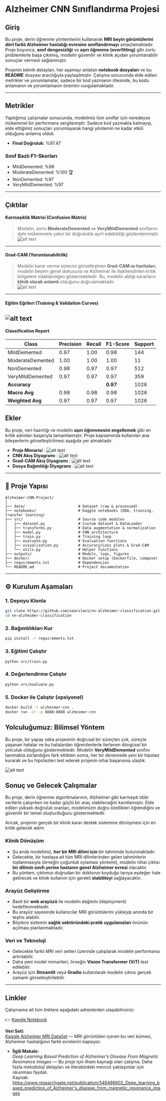 # Alzheimer CNN Sınıflandırma Projesi

## Giriş
Bu proje, derin öğrenme yöntemlerini kullanarak **MRI beyin görüntülerini dört farklı Alzheimer hastalığı evresine sınıflandırmayı** amaçlamaktadır. Proje boyunca, **sınıf dengesizliği** ve **aşırı öğrenme (overfitting)** gibi zorlu problemlerle başa çıkılmış, modelin güvenilir ve klinik açıdan yorumlanabilir sonuçlar vermesi sağlanmıştır.  

Projenin teknik detayları, her aşamayı anlatan **notebook dosyaları** ve bu **README** dosyası aracılığıyla paylaşılmıştır. Çalışma sonucunda elde edilen metrikler ve yorumlamalar, sadece bir kod yazmanın ötesinde, bu kodu anlamanın ve yorumlamanın önemini vurgulamaktadır.  

---

## Metrikler
Yaptığımız çalışmalar sonucunda, modelimiz tüm sınıflar için neredeyse mükemmel bir performans sergilemiştir. Sadece kod yazmakla kalmayıp, elde ettiğimiz sonuçları yorumlayarak hangi yöntemin ne kadar etkili olduğunu anlamış olduk.

- **Final Doğruluk:** %97.47  

### Sınıf Bazlı F1-Skorları
- MildDemented: %98  
- ModerateDemented: %100 🏆  
- NonDemented: %97  
- VeryMildDemented: %97  

---
## Çıktılar

#### Karmaşıklık Matrisi (Confusion Matrix)
> Modelin, zorlu **ModerateDemented** ve **VeryMildDemented** sınıflarını dahi mükemmele yakın bir doğrulukla ayırt edebildiği gözlemlenmiştir.  
![alt text](confusion_matrix.png)
---

#### Grad-CAM (Yorumlanabilirlik)
> Modelin karar verme sürecini görselleştiren **Grad-CAM ısı haritaları**, modelin beynin genel dokusuna ve Alzheimer ile ilişkilendirilen kritik bölgelere odaklandığını göstermektedir. Bu, modelin aldığı kararların **klinik olarak anlamlı** olduğunu doğrulamaktadır.  
![alt text](gradcam_example.png)
---
#### Eğitim Eğrileri (Training & Validation Curves)

![alt text](<training_curves (5).png>)
---
#### Classification Report

| Class              | Precision | Recall | F1-Score | Support |
|---------------------|-----------|--------|----------|---------|
| MildDemented        | 0.97      | 1.00   | 0.98     | 144     |
| ModerateDemented    | 1.00      | 1.00   | 1.00     | 11      |
| NonDemented         | 0.98      | 0.97   | 0.97     | 512     |
| VeryMildDemented    | 0.97      | 0.97   | 0.97     | 359     |
| **Accuracy**        |           |        | **0.97** | 1026    |
| **Macro Avg**       | 0.98      | 0.98   | 0.98     | 1026    |
| **Weighted Avg**    | 0.97      | 0.97   | 0.97     | 1026    |

## Ekler
Bu proje, veri hazırlığı ve modelin **aşırı öğrenmesini engellemek** gibi en kritik adımları başarıyla tamamlamıştır. Proje kapsamında kullanılan ana bileşenlerin görselleştirilmesi aşağıda yer almaktadır.

- **Proje Mimarisi**  :
![alt text](<images/High-Level Architecture.drawio.png>)
- **CNN Akış Diyagramı**  :
![alt text](<images/Alzheimer classification diagram.drawio-1.png>)
- **Grad-CAM Akış Diyagramı**  :
![alt text](<images/Grad-CAM Pipeline.drawio-1.png>)
- **Dosya Bağımlılığı Diyagramı**  :
![alt text](<images/file dependency diagram.drawio.png>)

---
## 📂 Proje Yapısı

```
Alzheimer-CNN-Project/
│
├── data/                        # Dataset (raw & processed)
├── notebooks/                   # Kaggle notebooks (EDA, training, transfer learning)
├── src/                         # Source code modules
│   ├── dataset.py               # Custom dataset & DataLoader
│   ├── transforms.py            # Data augmentation & normalization
│   ├── model.py                 # CNN architecture
│   ├── train.py                 # Training loop
│   ├── evaluate.py              # Evaluation functions
│   ├── visualization.py         # Accuracy/Loss plots & Grad-CAM
│   └── utils.py                 # Helper functions
├── outputs/                     # Models, logs, figures
├── docker/                      # Docker setup (Dockerfile, compose)
├── requirements.txt             # Dependencies
└── README.md                    # Project documentation
```

---

## ⚙️ Kurulum Aşamaları

### 1. Depoyu Klonla

```bash
git clone https://github.com/searslan1/nn-alzheimer-classification.git
cd nn-alzheimer-classification
```

### 2. Bağımlılıkları Kur

```bash
pip install -r requirements.txt
```

### 3. Eğitimi Çalıştır

```bash
python src/train.py
```

### 4. Değerlendirme Çalıştır

```bash
python src/evaluate.py
```

### 5. Docker ile Çalıştır (opsiyonel)

```bash
docker build -t alzheimer-cnn .
docker run -it -p 8888:8888 alzheimer-cnn
```
## Yolculuğumuz: Bilimsel Yöntem

Bu proje, bir yapay zeka projesinin doğrusal bir süreçten çok, süreçte yaşanan hatalar ve bu hatalardan öğrenilenlerle ilerlenen döngüsel bir yolculuk olduğunu göstermektedir. Modelin **VeryMildDemented** sınıfını tanımakta zorlandığını fark ettikten sonra, her bir denemede yeni bir hipotez kurarak ve bu hipotezleri test ederek projenin nihai başarısına ulaştık.

![alt text](images/image.png)

## Sonuç ve Gelecek Çalışmalar
Bu proje, derin öğrenme algoritmalarının, Alzheimer gibi karmaşık tıbbi verilerle çalışırken ne kadar güçlü bir araç olabileceğini kanıtlamıştır. Elde edilen yüksek doğruluk oranları, modelimizin doğru özellikleri öğrendiğini ve güvenilir bir temel oluşturduğunu göstermektedir.  

Ancak, projenin gerçek bir klinik karar destek sistemine dönüşmesi için en kritik gelecek adım:  

### Klinik Dönüşüm
- Şu anda modelimiz, **her bir MRI dilimi için** bir tahminde bulunmaktadır.  
- Gelecekte, bir hastaya ait tüm MRI dilimlerinden gelen tahminlerin toplanmasıyla (örneğin çoğunluk oylaması yöntemi), modelin nihai çıktısı **bir dilimin sınıfı yerine hastanın genel Alzheimer evresi** olacaktır.  
- Bu yöntem, çıktımızı doğrudan bir doktorun koyduğu tanıya eşdeğer hale getirecek ve klinik kullanım için gerekli **stabiliteyi** sağlayacaktır.  

### Arayüz Geliştirme
- Basit bir **web arayüzü** ile modelin dağıtımı (deployment) hedeflenmektedir.  
- Bu arayüz sayesinde kullanıcılar MRI görüntülerini yükleyip anında bir teşhis alabilir.  
- Böylece sistemin **sağlık sektöründeki pratik uygulamaları** önünün açılması planlanmaktadır.  

### Veri ve Teknoloji
- Gelecekte farklı MRI veri setleri üzerinde çalışılarak modelin performansı artırılabilir.  
- Daha yeni model mimarileri, örneğin **Vision Transformer (ViT)** test edilebilir.  
- Arayüz için **Streamlit** veya **Gradio** kullanılarak modelin çıktısı gerçek zamanlı görselleştirilebilir.  

---

## Linkler
Çalışmama ait tüm linklere aşağıdaki adreslerden ulaşabilirsiniz:  

👉 [Kaggle Notebook](https://www.kaggle.com/code/efikaarslan/cnn-alzheimer-classification)  

**Veri Seti:**  
  [Kaggle Alzheimer MRI DataSet](https://www.kaggle.com/datasets/yasserhessein/dataset-alzheimer/data) — MRI görüntüleri içeren bu veri kümesi, Alzheimer hastalığının farklı evrelerini kapsıyor.

- **İlgili Makale:**  
  *Deep Learning Based Prediction of Alzheimer’s Disease From Magnetic Resonance Images* — Bu proje için ilham kaynağı olan çalışma. Daha fazla metodoloji detayları ve literatürdeki mevcut yaklaşımlar için okunması faydalı.  
  Kaynak: https://www.researchgate.net/publication/348486602_Deep_learning_based_prediction_of_Alzheimer's_disease_from_magnetic_resonance_images